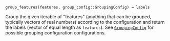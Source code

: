 ```
group_features(features, group_config::GroupingConfig) → labels
```

Group the given iterable of "features" (anything that can be grouped, typically vectors of real numbers) according to the configuration and return the labels (vector of equal length as `features`). See [`GroupingConfig`](@ref) for possible grouping configuration configurations.
